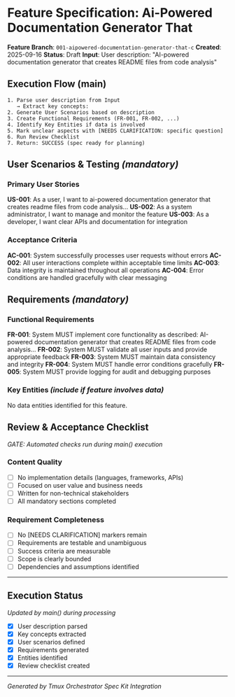 # Feature Specification: Ai-Powered Documentation Generator That

**Feature Branch**: `001-aipowered-documentation-generator-that-c`
**Created**: 2025-09-16
**Status**: Draft
**Input**: User description: "AI-powered documentation generator that creates README files from code analysis"

## Execution Flow (main)
```
1. Parse user description from Input
   → Extract key concepts: 
2. Generate User Scenarios based on description
3. Create Functional Requirements (FR-001, FR-002, ...)
4. Identify Key Entities if data is involved
5. Mark unclear aspects with [NEEDS CLARIFICATION: specific question]
6. Run Review Checklist
7. Return: SUCCESS (spec ready for planning)
```

## User Scenarios & Testing *(mandatory)*

### Primary User Stories

**US-001**: As a user, I want to ai-powered documentation generator that creates readme files from code analysis...
**US-002**: As a system administrator, I want to manage and monitor the feature
**US-003**: As a developer, I want clear APIs and documentation for integration


### Acceptance Criteria

**AC-001**: System successfully processes user requests without errors
**AC-002**: All user interactions complete within acceptable time limits
**AC-003**: Data integrity is maintained throughout all operations
**AC-004**: Error conditions are handled gracefully with clear messaging


## Requirements *(mandatory)*

### Functional Requirements

**FR-001**: System MUST implement core functionality as described: AI-powered documentation generator that creates README files from code analysis...
**FR-002**: System MUST validate all user inputs and provide appropriate feedback
**FR-003**: System MUST maintain data consistency and integrity
**FR-004**: System MUST handle error conditions gracefully
**FR-005**: System MUST provide logging for audit and debugging purposes


### Key Entities *(include if feature involves data)*
No data entities identified for this feature.

## Review & Acceptance Checklist
*GATE: Automated checks run during main() execution*

### Content Quality
- [ ] No implementation details (languages, frameworks, APIs)
- [ ] Focused on user value and business needs
- [ ] Written for non-technical stakeholders
- [ ] All mandatory sections completed

### Requirement Completeness
- [ ] No [NEEDS CLARIFICATION] markers remain
- [ ] Requirements are testable and unambiguous
- [ ] Success criteria are measurable
- [ ] Scope is clearly bounded
- [ ] Dependencies and assumptions identified

---

## Execution Status
*Updated by main() during processing*

- [x] User description parsed
- [x] Key concepts extracted
- [x] User scenarios defined
- [x] Requirements generated
- [x] Entities identified
- [x] Review checklist created

---

*Generated by Tmux Orchestrator Spec Kit Integration*
